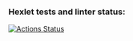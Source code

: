 ### Hexlet tests and linter status:
[![Actions Status](https://github.com/komAr971/frontend-project-12/actions/workflows/hexlet-check.yml/badge.svg)](https://github.com/komAr971/frontend-project-12/actions)
